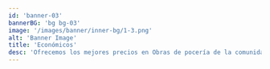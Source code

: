 ```yaml
---
id: 'banner-03'
bannerBG: 'bg bg-03'
image: '/images/banner/inner-bg/1-3.png'
alt: 'Banner Image'
title: 'Económicos'
desc: 'Ofrecemos los mejores precios en Obras de pocería de la comunidad de Madrid. Llámanos y compruébalo.'
---
```


